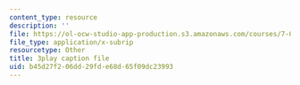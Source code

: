 ```yaml
---
content_type: resource
description: ''
file: https://ol-ocw-studio-app-production.s3.amazonaws.com/courses/7-01sc-fundamentals-of-biology-fall-2011/b45d27f206dd29fde68d65f09dc23993_OBloWTHFPZc.srt
file_type: application/x-subrip
resourcetype: Other
title: 3play caption file
uid: b45d27f2-06dd-29fd-e68d-65f09dc23993
---
```

